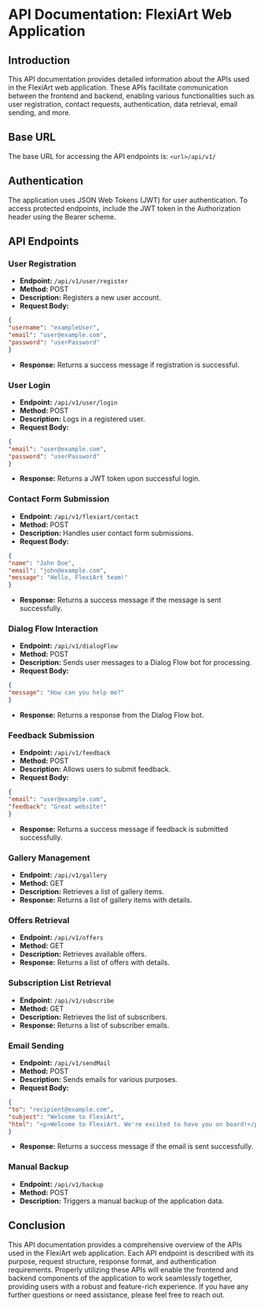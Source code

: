 # API Documentation: FlexiArt Web Application
## Introduction
This API documentation provides detailed information about the APIs used in the FlexiArt web application. These APIs facilitate communication between the frontend and backend, enabling various functionalities such as user registration, contact requests, authentication, data retrieval, email sending, and more.

## Base URL
The base URL for accessing the API endpoints is: `<url>/api/v1/`

## Authentication
The application uses JSON Web Tokens (JWT) for user authentication. To access protected endpoints, include the JWT token in the Authorization header using the Bearer scheme.

## API Endpoints
### User Registration
- **Endpoint:** `/api/v1/user/register`
- **Method:** POST
- **Description:** Registers a new user account.
- **Request Body:**

```json
{
"username": "exampleUser",
"email": "user@example.com",
"password": "userPassword"
}
```
- **Response:** Returns a success message if registration is successful.

### User Login
- **Endpoint:** `/api/v1/user/login`
- **Method:** POST
- **Description:** Logs in a registered user.
- **Request Body:**
```json
{
"email": "user@example.com",
"password": "userPassword"
}
```
- **Response:** Returns a JWT token upon successful login.

### Contact Form Submission
- **Endpoint:** `/api/v1/flexiart/contact`
- **Method:** POST
- **Description:** Handles user contact form submissions.
- **Request Body:**
```json
{
"name": "John Doe",
"email": "john@example.com",
"message": "Hello, FlexiArt team!"
}
```
- **Response:** Returns a success message if the message is sent successfully.

### Dialog Flow Interaction
- **Endpoint:** `/api/v1/dialogFlow`
- **Method:** POST
- **Description:** Sends user messages to a Dialog Flow bot for processing.
- **Request Body:**
```json
{
"message": "How can you help me?"
}
```
- **Response:** Returns a response from the Dialog Flow bot.

### Feedback Submission
- **Endpoint:** `/api/v1/feedback`
- **Method:** POST
- **Description:** Allows users to submit feedback.
- **Request Body:**
```json
{
"email": "user@example.com",
"feedback": "Great website!"
}
```
- **Response:** Returns a success message if feedback is submitted successfully.

### Gallery Management
- **Endpoint:** `/api/v1/gallery`
- **Method:** GET
- **Description:** Retrieves a list of gallery items.
- **Response:** Returns a list of gallery items with details.
### Offers Retrieval
- **Endpoint:** `/api/v1/offers`
- **Method:** GET
- **Description:** Retrieves available offers.
- **Response:** Returns a list of offers with details.
### Subscription List Retrieval
- **Endpoint:** `/api/v1/subscribe`
- **Method:** GET
- **Description:** Retrieves the list of subscribers.
- **Response:** Returns a list of subscriber emails.
### Email Sending
- **Endpoint:** `/api/v1/sendMail`
- **Method:** POST
- **Description:** Sends emails for various purposes.
- **Request Body:**
```json
{
"to": "recipient@example.com",
"subject": "Welcome to FlexiArt",
"html": "<p>Welcome to FlexiArt. We're excited to have you on board!</p>"
}
```
- **Response:** Returns a success message if the email is sent successfully.

### Manual Backup
- **Endpoint:** `/api/v1/backup`
- **Method:** POST
- **Description:** Triggers a manual backup of the application data.
## Conclusion
This API documentation provides a comprehensive overview of the APIs used in the FlexiArt web application. Each API endpoint is described with its purpose, request structure, response format, and authentication requirements. Properly utilizing these APIs will enable the frontend and backend components of the application to work seamlessly together, providing users with a robust and feature-rich experience. If you have any further questions or need assistance, please feel free to reach out.

